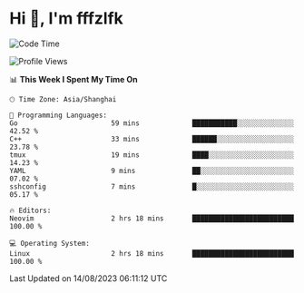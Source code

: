 # Hi 👋, I'm fffzlfk

<!--START_SECTION:waka-->
![Code Time](http://img.shields.io/badge/Code%20Time-347%20hrs%2017%20mins-blue)

![Profile Views](http://img.shields.io/badge/Profile%20Views-23-blue)

📊 **This Week I Spent My Time On** 

```text
🕑︎ Time Zone: Asia/Shanghai

💬 Programming Languages: 
Go                       59 mins             ███████████░░░░░░░░░░░░░░   42.52 % 
C++                      33 mins             ██████░░░░░░░░░░░░░░░░░░░   23.78 % 
tmux                     19 mins             ████░░░░░░░░░░░░░░░░░░░░░   14.23 % 
YAML                     9 mins              ██░░░░░░░░░░░░░░░░░░░░░░░   07.02 % 
sshconfig                7 mins              █░░░░░░░░░░░░░░░░░░░░░░░░   05.17 % 

🔥 Editors: 
Neovim                   2 hrs 18 mins       █████████████████████████   100.00 % 

💻 Operating System: 
Linux                    2 hrs 18 mins       █████████████████████████   100.00 % 
```


 Last Updated on 14/08/2023 06:11:12 UTC
<!--END_SECTION:waka-->
